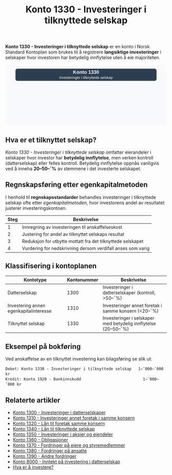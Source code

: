 ﻿---
title: "Konto 1330 - Investeringer i tilknyttede selskap"
seoTitle: "Konto 1330 | Investeringer i tilknyttede selskap | Kontoplan"
description: "Konto 1330 i norsk kontoplan (NS 4102) brukes til å registrere langsiktige investeringer i tilknyttede selskaper med betydelig innflytelse. Les om egenkapitalmetoden, klassifisering, nedskrivning og bokføring."
summary: "Konto 1330 i kontoplanen: egenkapitalmetoden, klassifisering og bokføring for tilknyttede selskap."
---

**Konto 1330 - Investeringer i tilknyttede selskap** er en konto i Norsk Standard Kontoplan som brukes til å registrere **langsiktige investeringer** i selskaper hvor investoren har betydelig innflytelse uten å eie majoriteten.

![Illustrasjon av konto 1330 investeringer i tilknyttede selskap](1330-investeringer-i-tilknyttede-selskap-image.svg)

## Hva er et tilknyttet selskap?

*Konto 1330 - Investeringer i tilknyttede selskap* omfatter eierandeler i selskaper hvor investor har **betydelig innflytelse**, men verken kontroll (datterselskap) eller felles kontroll. Betydelig innflytelse oppnås vanligvis ved å inneha **20–50–¯%** av stemmene i det investerte selskapet.

## Regnskapsføring etter egenkapitalmetoden

I henhold til **regnskapsstandarder** behandles investeringer i tilknyttede selskap ofte etter *egenkapitalmetoden*, hvor investorens andel av resultatet justerer investeringskontoen.

| Steg | Beskrivelse                                                                 |
|------|------------------------------------------------------------------------------|
| 1    | Innregning av investeringen til anskaffelseskost                            |
| 2    | Justering for andel av tilknyttet selskaps resultat                           |
| 3    | Reduksjon for utbytte mottatt fra det tilknyttede selskapet                   |
| 4    | Vurdering for nedskrivning dersom verdifall anses som varig                  |

## Klassifisering i kontoplanen

| Kontotype               | Kontonummer | Beskrivelse                                                      |
|-------------------------|-------------|------------------------------------------------------------------|
| Datterselskap           | 1300        | Investeringer i datterselskaper (kontroll, >50–¯%)                |
| Investering annen egenkapitalinteresse | 1310  | Investeringer annet foretak i samme konsern (<20–¯%)               |
| Tilknyttet selskap      | 1330        | Investeringer i selskaper med betydelig innflytelse (20–50–¯%)     |

## Eksempel på bokføring

Ved anskaffelse av en tilknyttet investering kan bilagsføring se slik ut:

```plaintext
Debet: Konto 1330 - Investeringer i tilknyttede selskap   1–¯000–¯000 kr
Kredit: Konto 1920 - Bankinnskudd                           1–¯000–¯000 kr
```

## Relaterte artikler

* [Konto 1300 - Investeringer i datterselskaper](/blogs/kontoplan/1300-investeringer-i-datterselskaper "Konto 1300 - Investeringer i datterselskaper")
* [Konto 1310 - Investeringer annet foretak i samme konsern](/blogs/kontoplan/1310-investeringer-annet-foretak-i-samme-konsern "Konto 1310 - Investeringer annet foretak i samme konsern")
* [Konto 1320 - Lån til foretak samme konsern](/blogs/kontoplan/1320-lan-til-foretak-samme-konsern "Konto 1320 - Lån til foretak samme konsern")
* [Konto 1340 - Lån til tilknyttede selskap](/blogs/kontoplan/1340-lan-til-tilknyttede-selskap "Konto 1340 - Lån til tilknyttede selskap")
* [Konto 1350 - Investeringer i aksjer og eiendeler](/blogs/kontoplan/1350-investeringer-i-aksjer-og-eiendeler "Konto 1350 - Investeringer i aksjer og eiendeler")
* [Konto 1360 - Obligasjoner](/blogs/kontoplan/1360-obligasjoner "Konto 1360 - Obligasjoner")
* [Konto 1370 - Fordringer på eiere og styremedlemmer](/blogs/kontoplan/1370-fordringer-pa-eiere-og-styremedlemmer "Konto 1370 - Fordringer på eiere og styremedlemmer")
* [Konto 1380 - Fordringer på ansatte](/blogs/kontoplan/1380-fordringer-pa-ansatte "Konto 1380 - Fordringer på ansatte")
* [Konto 1390 - Andre fordringer](/blogs/kontoplan/1390-andre-fordringer "Konto 1390 - Andre fordringer")
* [Konto 8000 - Inntekt på investering i datterselskap](/blogs/kontoplan/8000-inntekt-pa-investering-i-datterselskap "Konto 8000 - Inntekt på investering i datterselskap")
* [Hva er å investere?](/blogs/regnskap/hva-er-investere "Hva er å investere? Komplett Guide til Investeringer i Regnskap")






